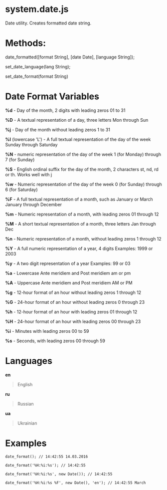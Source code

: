 # system.date.js

Date utility. Creates formatted date string.

# Methods:

date_formatted([format String], [date Date], [language String]);

set_date_language(lang String);

set_date_format(format String)

# Date Format Variables

  __%d__ -  Day of the month, 2 digits with leading zeros   01 to 31

  __%D__ - A textual representation of a day, three letters    Mon through Sun

  __%j__ - Day of the month without leading zeros  1 to 31

  __%l__ (lowercase 'L') - A full textual representation of the day of the week    Sunday through Saturday

  __%N__ - numeric representation of the day of the week 1 (for Monday) through 7 (for Sunday)

  __%S__ - English ordinal suffix for the day of the month, 2 characters   st, nd, rd or th. Works well with j

  __%w__ - Numeric representation of the day of the week   0 (for Sunday) through 6 (for Saturday)

  __%F__  - A full textual representation of a month, such as January or March  January through December

  __%m__  - Numeric representation of a month, with leading zeros   01 through 12

  __%M__  - A short textual representation of a month, three letters    Jan through Dec

  __%n__  - Numeric representation of a month, without leading zeros    1 through 12

  __%Y__  - A full numeric representation of a year, 4 digits   Examples: 1999 or 2003

  __%y__  - A two digit representation of a year    Examples: 99 or 03

  __%a__  - Lowercase Ante meridiem and Post meridiem   am or pm

  __%A__  - Uppercase Ante meridiem and Post meridiem   AM or PM

  __%g__  - 12-hour format of an hour without leading zeros     1 through 12

  __%G__  - 24-hour format of an hour without leading zeros     0 through 23

  __%h__  - 12-hour format of an hour with leading zeros    01 through 12

  __%H__  - 24-hour format of an hour with leading zeros    00 through 23

  __%i__  - Minutes with leading zeros  00 to 59

  __%s__  - Seconds, with leading zeros     00 through 59

# Languages
  __en__  
  >  English

  __ru__ 
  > Russian

  __ua__ 
  > Ukrainian
  
# Examples
```
date_format(); // 14:42:55 14.03.2016

date_format('%H:%i:%s'); // 14:42:55

date_format('%H:%i:%s', new Date()); // 14:42:55

date_format('%H:%i:%s %F', new Date(), 'en'); // 14:42:55 March
```
